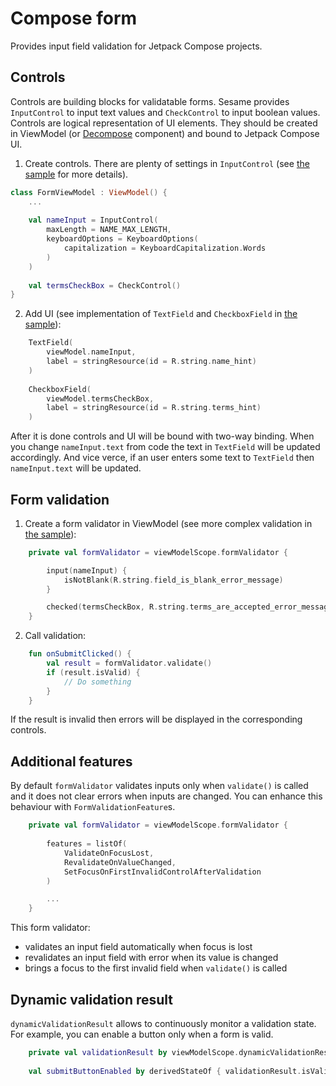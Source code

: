 # Compose form
Provides input field validation for Jetpack Compose projects.

## Controls
Controls are building blocks for validatable forms. Sesame provides `InputControl` to input text values and `CheckControl` to input boolean values. Controls are logical representation of UI elements. They should be created in ViewModel (or [Decompose](https://github.com/arkivanov/Decompose) component) and bound to Jetpack Compose UI.

1. Create controls. There are plenty of settings in `InputControl` (see [the sample](https://github.com/aartikov/Sesame/blob/master/compose-sample/src/main/kotlin/me/aartikov/sesamecomposesample/features/form/ui/RealFormComponent.kt) for more details).

```kotlin
class FormViewModel : ViewModel() {
    ...
    
    val nameInput = InputControl(
        maxLength = NAME_MAX_LENGTH,
        keyboardOptions = KeyboardOptions(
            capitalization = KeyboardCapitalization.Words
        )
    )
    
    val termsCheckBox = CheckControl()
}
```

2. Add UI (see implementation of `TextField` and `CheckboxField` in [the sample](https://github.com/aartikov/Sesame/blob/master/compose-sample/src/main/kotlin/me/aartikov/sesamecomposesample/features/form/ui/widgets/)):
```kotlin
    TextField(
        viewModel.nameInput,
        label = stringResource(id = R.string.name_hint)
    )
    
    CheckboxField(
        viewModel.termsCheckBox,
        label = stringResource(id = R.string.terms_hint)
    )
```

After it is done controls and UI will be bound with two-way binding. When you change `nameInput.text` from code the text in `TextField` will be updated accordingly. And vice verce, if an user enters some text to `TextField` then `nameInput.text` will be updated.

## Form validation

1. Create a form validator in ViewModel (see more complex validation in [the sample](https://github.com/aartikov/Sesame/blob/master/compose-sample/src/main/kotlin/me/aartikov/sesamecomposesample/features/form/ui/RealFormComponent.kt)):

```kotlin
    private val formValidator = viewModelScope.formValidator {

        input(nameInput) {
            isNotBlank(R.string.field_is_blank_error_message)
        }

        checked(termsCheckBox, R.string.terms_are_accepted_error_message)
    }
```

2. Call validation:
```kotlin
    fun onSubmitClicked() {
        val result = formValidator.validate()
        if (result.isValid) {
            // Do something
        }
    }
```
If the result is invalid then errors will be displayed in the corresponding controls.

## Additional features
By default `formValidator` validates inputs only when `validate()` is called and it does not clear errors when inputs are changed. You can enhance this behaviour with `FormValidationFeature`s.

```kotlin
    private val formValidator = viewModelScope.formValidator {
    
        features = listOf(
            ValidateOnFocusLost,
            RevalidateOnValueChanged,
            SetFocusOnFirstInvalidControlAfterValidation
        )

        ...
    }
```

This form validator:
* validates an input field automatically when focus is lost
* revalidates an input field with error when its value is changed
* brings a focus to the first invalid field when `validate()` is called


## Dynamic validation result
`dynamicValidationResult` allows to сontinuously monitor a validation state. For example, you can enable a button only when a form is valid.

```kotlin
    private val validationResult by viewModelScope.dynamicValidationResult(formValidator)
    
    val submitButtonEnabled by derivedStateOf { validationResult.isValid } 

```